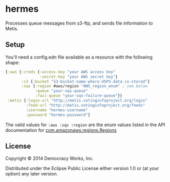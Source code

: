 # hermes

Processes queue messages from s3-ftp, and sends file information to Metis.

## Setup

You'll need a config.edn file available as a resource with the
following shape:

```clojure
{:aws {:creds {:access-key "your AWS access key"
               :secret-key "your AWS secret key"}
       :s3 {:bucket "S3-bucket-name-where-USPS-data-is-stored"}
       :sqs {:region #aws/region "AWS_region_enum" ; see below
             :queue "your-sqs-queue"
             :fail-queue "your-sqs-failure-queue"}}
 :metis {:login-url "http://metis.votinginfoproject.org/login"
         :feed-url "http://metis.votinginfoproject.org/feeds"
         :username "hermes-username"
         :password "hermes-password"}
```
                                          
The valid values for `:aws :sqs :region` are the enum values listed in the API documentation for [com.amazonaws.regions.Regions](http://docs.aws.amazon.com/AWSJavaSDK/latest/javadoc/com/amazonaws/regions/Regions.html)
                                                                   
## License

Copyright © 2014 Democracy Works, Inc.

Distributed under the Eclipse Public License either version 1.0 or (at
your option) any later version.
